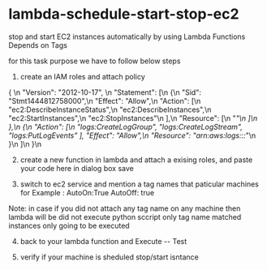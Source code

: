 # lambda-schedule-start-stop-ec2
stop and start EC2 instances automatically by using Lambda Functions Depends on Tags 

for this task purpose we have to follow below steps
1) create an IAM roles and attach policy 

{ \n
    "Version": "2012-10-17", \n
    "Statement": [\n
        {\n
            "Sid": "Stmt1444812758000",\n
            "Effect": "Allow",\n
            "Action": [\n
                "ec2:DescribeInstanceStatus",\n
                "ec2:DescribeInstances",\n
                "ec2:StartInstances",\n
                "ec2:StopInstances"\n
            ],\n
            "Resource": [\n
                "*"\n
            ]\n
        },\n
        {\n
            "Action": [\n
                "logs:CreateLogGroup",
                "logs:CreateLogStream",
                "logs:PutLogEvents"
            ],
            "Effect": "Allow",\n
            "Resource": "arn:aws:logs:*:*:*"\n
        }\n
    ]\n
}\n



2)  create a new function in lambda and attach a exising roles, 
    and paste your code here  in  dialog box 
    save 
    
3) switch to ec2 service and mention a tag names that paticular machines 
   for Example : 
   AutoOn:True
   AutoOff: true 
   
Note:   in case if you did not attach any tag name on any machine then  lambda will be did not execute python sccript 
only tag name matched instances only going to be executed 

4) back to your lambda function and Execute -- Test 

5) verify if your machine is sheduled stop/start isntance 

   

    
